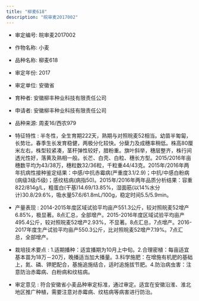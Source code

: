 ```yaml
---
title: "柳麦618"
description: "皖审麦2017002"
---
```

* 审定编号:  皖审麦2017002

*  作物名称:  小麦

*  品种名称:  柳麦618

*  审定年份:  2017

*  审定单位:  安徽省

* 育种者:  安徽柳丰种业科技有限责任公司

*  申请者:  安徽柳丰种业科技有限责任公司

*  品种来源:  周麦16/西农979

*  特征特性 : 
半冬性，全生育期222天，熟期与对照皖麦52相当。幼苗半匍匐，长势壮。春季生长发育稳健，两极分化较快。分蘖力及成穗率稍低。株高80厘米左右，株型较紧凑，茎秆弹性较好，腊粉重。旗叶斜举，穗层整齐，株行间透光性好，落黄及熟相一般。长芒、白壳、白粒、穗长方型。2015/2016年亩穗数平均为43/38万，穗粒数32/36粒，千粒重44/43克。2015年/2016年两年抗病性接种鉴定结果：中感/中抗赤霉病(严重度3.1/2.9)；中抗/中感白粉病(病级3级/5级)；感纹枯病(病指50)。2015年/2016年两年品质分析结果：容重822/814g/L，粗蛋白(干基)14.69/13.85%，湿面筋(以14%水分计)30.8/29.6%，吸水量57.6/61.8mL/100g，稳定时间5.5/5.9min。
 
*  产量表现 : 
2014-2015年度区域试验平均亩产551.3公斤，较对照皖麦52增产6.85%，极显著。8点汇总，全部增产。2015-2016年度区域试验平均亩产495.4公斤，较对照皖麦52增产2.93%，不显著。8点汇总，7点增产。2016-2017年度生产试验平均亩产550.3公斤，比对照皖麦52增产7.19%。7点汇总，全部增产。

*  栽培技术要点 : 
 1.适期播种：适宜播期为10月上中旬。2.合理密植：每亩适宜基本苗为18万－20万，晚播适当加大播量。3.科学施肥：在增施有机肥的基础上，氮、磷、钾肥配合，基施追施结合，适时追施拔节肥。4.防治病虫害：注意防治赤霉病、白粉病和纹枯病。

*  审定意见 : 
符合安徽省小麦品种审定标准，通过审定。适宜在安徽沿淮、淮北地区推广种植，需要注意对赤霉病、纹枯病等病害进行防治。
